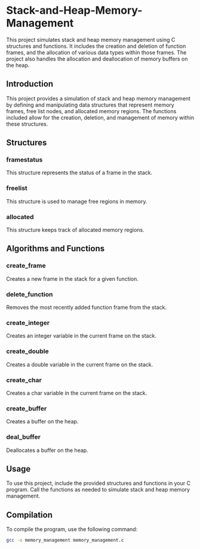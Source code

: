 # Stack-and-Heap-Memory-Management

This project simulates stack and heap memory management using C structures and functions. It includes the creation and deletion of function frames, and the allocation of various data types within those frames. The project also handles the allocation and deallocation of memory buffers on the heap.

## Introduction

This project provides a simulation of stack and heap memory management by defining and manipulating data structures that represent memory frames, free list nodes, and allocated memory regions. The functions included allow for the creation, deletion, and management of memory within these structures.

## Structures

### framestatus

This structure represents the status of a frame in the stack. 

### freelist

This structure is used to manage free regions in memory.

### allocated

This structure keeps track of allocated memory regions.


## Algorithms and Functions

### create_frame

Creates a new frame in the stack for a given function.

### delete_function

Removes the most recently added function frame from the stack.

### create_integer

Creates an integer variable in the current frame on the stack.

### create_double

Creates a double variable in the current frame on the stack.

### create_char

Creates a char variable in the current frame on the stack.

### create_buffer

Creates a buffer on the heap.

### deal_buffer

Deallocates a buffer on the heap.

## Usage

To use this project, include the provided structures and functions in your C program. Call the functions as needed to simulate stack and heap memory management.

## Compilation

To compile the program, use the following command:

```sh
gcc -o memory_management memory_management.c
```
